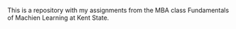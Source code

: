 This is a repository with my assignments from the MBA class Fundamentals of Machien Learning at Kent State.
